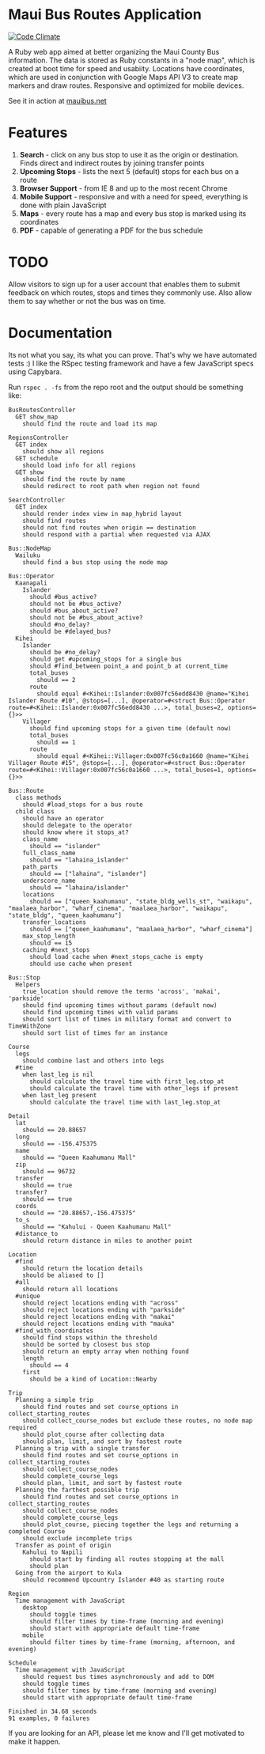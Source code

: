 Maui Bus Routes Application
========

[![Code Climate](https://codeclimate.com/github/ridiculous/maui-bus/badges/gpa.svg)](https://codeclimate.com/github/ridiculous/maui-bus)

A Ruby web app aimed at better organizing the Maui County Bus information. The data is stored as Ruby constants in a "node map", which is created at boot time for speed and usabiity. Locations have coordinates, which are used in conjunction with Google Maps API V3 to create map markers and draw routes. Responsive and optimized for mobile devices.

See it in action at [mauibus.net](http://mauibus.net)

Features
========

  1. __Search__          - click on any bus stop to use it as the origin or destination. Finds direct and indirect routes by joining transfer points
  2. __Upcoming Stops__  - lists the next 5 (default) stops for each bus on a route
  3. __Browser Support__ - from IE 8 and up to the most recent Chrome
  4. __Mobile Support__  - responsive and with a need for speed, everything is done with plain JavaScript
  5. __Maps__            - every route has a map and every bus stop is marked using its coordinates
  6. __PDF__             - capable of generating a PDF for the bus schedule

TODO
=========

Allow visitors to sign up for a user account that enables them to submit feedback on which routes, stops and
times they commonly use. Also allow them to say whether or not the bus was on time.

Documentation
=========

Its not what you say, its what you can prove. That's why we have automated tests :) I like the RSpec testing framework and have a few JavaScript specs using Capybara.

Run `rspec . -fs` from the repo root and the output should be something like:

    
    BusRoutesController
      GET show_map
        should find the route and load its map

    RegionsController
      GET index
        should show all regions
      GET schedule
        should load info for all regions
      GET show
        should find the route by name
        should redirect to root path when region not found

    SearchController
      GET index
        should render index view in map_hybrid layout
        should find routes
        should not find routes when origin == destination
        should respond with a partial when requested via AJAX

    Bus::NodeMap
      Wailuku
        should find a bus stop using the node map

    Bus::Operator
      Kaanapali
        Islander
          should #bus_active?
          should not be #bus_active?
          should #bus_about_active?
          should not be #bus_about_active?
          should #no_delay?
          should be #delayed_bus?
      Kihei
        Islander
          should be #no_delay?
          should get #upcoming_stops for a single bus
          should #find_between point_a and point_b at current_time
          total_buses
            should == 2
          route
            should equal #<Kihei::Islander:0x007fc56edd8430 @name="Kihei Islander Route #10", @stops=[...], @operator=#<struct Bus::Operator route=#<Kihei::Islander:0x007fc56edd8430 ...>, total_buses=2, options={}>>
        Villager
          should find upcoming stops for a given time (default now)
          total_buses
            should == 1
          route
            should equal #<Kihei::Villager:0x007fc56c0a1660 @name="Kihei Villager Route #15", @stops=[...], @operator=#<struct Bus::Operator route=#<Kihei::Villager:0x007fc56c0a1660 ...>, total_buses=1, options={}>>

    Bus::Route
      class methods
        should #load_stops for a bus route
      child class
        should have an operator
        should delegate to the operator
        should know where it stops_at?
        class_name
          should == "islander"
        full_class_name
          should == "lahaina_islander"
        path_parts
          should == ["lahaina", "islander"]
        underscore_name
          should == "lahaina/islander"
        locations
          should == ["queen_kaahumanu", "state_bldg_wells_st", "waikapu", "maalaea_harbor", "wharf_cinema", "maalaea_harbor", "waikapu", "state_bldg", "queen_kaahumanu"]
        transfer_locations
          should == ["queen_kaahumanu", "maalaea_harbor", "wharf_cinema"]
        max_stop_length
          should == 15
        caching #next_stops
          should load cache when #next_stops_cache is empty
          should use cache when present

    Bus::Stop
      Helpers
        true_location should remove the terms 'across', 'makai', 'parkside'
        should find upcoming times without params (default now)
        should find upcoming times with valid params
        should sort list of times in military format and convert to TimeWithZone
        should sort list of times for an instance

    Course
      legs
        should combine last and others into legs
      #time
        when last_leg is nil
          should calculate the travel time with first_leg.stop_at
          should calculate the travel time with other_legs if present
        when last_leg present
          should calculate the travel time with last_leg.stop_at

    Detail
      lat
        should == 20.88657
      long
        should == -156.475375
      name
        should == "Queen Kaahumanu Mall"
      zip
        should == 96732
      transfer
        should == true
      transfer?
        should == true
      coords
        should == "20.88657,-156.475375"
      to_s
        should == "Kahului - Queen Kaahumanu Mall"
      #distance_to
        should return distance in miles to another point

    Location
      #find
        should return the location details
        should be aliased to []
      #all
        should return all locations
      #unique
        should reject locations ending with "across"
        should reject locations ending with "parkside"
        should reject locations ending with "makai"
        should reject locations ending with "mauka"
      #find_with_coordinates
        should find stops within the threshold
        should be sorted by closest bus stop
        should return an empty array when nothing found
        length
          should == 4
        first
          should be a kind of Location::Nearby

    Trip
      Planning a simple trip
        should find routes and set course_options in collect_starting_routes
        should collect_course_nodes but exclude these routes, no node map required
        should plot_course after collecting data
        should plan, limit, and sort by fastest route
      Planning a trip with a single transfer
        should find routes and set course_options in collect_starting_routes
        should collect_course_nodes
        should complete_course_legs
        should plan, limit, and sort by fastest route
      Planning the farthest possible trip
        should find routes and set course_options in collect_starting_routes
        should collect_course_nodes
        should complete_course_legs
        should plot_course, piecing together the legs and returning a completed Course
        should exclude incomplete trips
      Transfer as point of origin
        Kahului to Napili
          should start by finding all routes stopping at the mall
          should plan
      Going from the airport to Kula
        should recommend Upcountry Islander #40 as starting route

    Region
      Time management with JavaScript
        desktop
          should toggle times
          should filter times by time-frame (morning and evening)
          should start with appropriate default time-frame
        mobile
          should filter times by time-frame (morning, afternoon, and evening)

    Schedule
      Time management with JavaScript
        should request bus times asynchronously and add to DOM
        should toggle times
        should filter times by time-frame (morning and evening)
        should start with appropriate default time-frame

    Finished in 34.68 seconds
    91 examples, 0 failures
      
If you are looking for an API, please let me know and I'll get motivated to make it happen.
